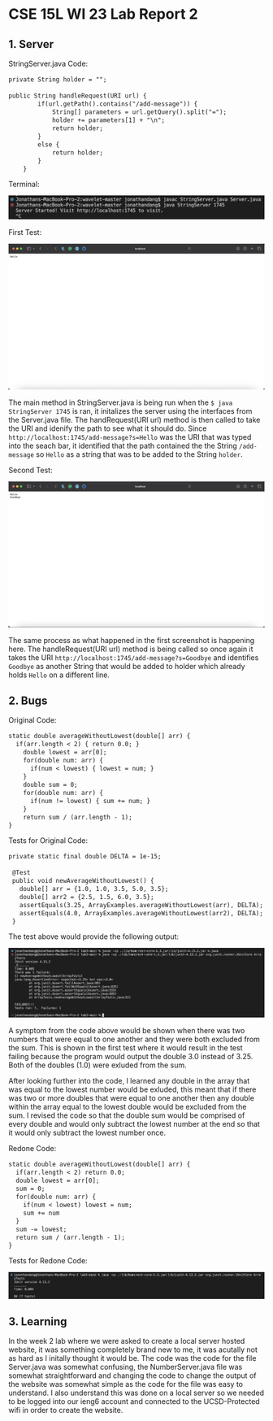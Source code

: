 # CSE 15L WI 23 Lab Report 2

## 1. Server
StringServer.java Code:

```
private String holder = "";

public String handleRequest(URI url) {
        if(url.getPath().contains("/add-message")) {
            String[] parameters = url.getQuery().split("=");
            holder += parameters[1] + "\n";
            return holder;
        }
        else {
            return holder;
        }
    }
 ```
Terminal:

![Image](lab3Server.png)

First Test:

![Image](lab3Hello.png)

The main method in StringServer.java is being run when the `$ java StringServer 1745` is ran, it initalizes the server using the interfaces from the Server.java file. The handRequest(URI url) method is then called to take the URI and idenify the path to see what it should do. Since `http://localhost:1745/add-message?s=Hello` was the URI that was typed into the seach bar, it identified that the path contained the the String `/add-message` so `Hello` as a string that was to be added to the String `holder`.

Second Test:

![Image](lab3Goodbye.png)

The same process as what happened in the first screenshot is happening here. The handleRequest(URI url) method is being called so once again it takes the URI `http://localhost:1745/add-message?s=Goodbye` and identifies `Goodbye` as another String that would be added to holder which already holds `Hello` on a different line.

## 2. Bugs
Original Code:
```
static double averageWithoutLowest(double[] arr) {
  if(arr.length < 2) { return 0.0; }
    double lowest = arr[0];
    for(double num: arr) {
      if(num < lowest) { lowest = num; }
    }
    double sum = 0;
    for(double num: arr) {
      if(num != lowest) { sum += num; }
    }
    return sum / (arr.length - 1);
}
```
Tests for Original Code:
```
private static final double DELTA = 1e-15;

 @Test
 public void newAverageWithoutLowest() {
   double[] arr = {1.0, 1.0, 3.5, 5.0, 3.5};
   double[] arr2 = {2.5, 1.5, 6.0, 3.5};
   assertEquals(3.25, ArrayExamples.averageWithoutLowest(arr), DELTA);
   assertEquals(4.0, ArrayExamples.averageWithoutLowest(arr2), DELTA);
 }
```
The test above would provide the following output:

![Image](lab3Failure.png)

A symptom from the code above would be shown when there was two numbers that were equal to one another and they were both excluded from the sum. This is shown in the first test where it would result in the test failing because the program would output the double 3.0 instead of 3.25. Both of the doubles (1.0) were exluded from the sum.

After looking further into the code, I learned any double in the array that was equal to the lowest number would be exluded, this meant that if there was two or more doubles that were equal to one another then any double within the array equal to the lowest double would be excluded from the sum. I revised the code so that the double sum would be comprised of every double and would only subtract the lowest number at the end so that it would only subtract the lowest number once.

Redone Code:

```
static double averageWithoutLowest(double[] arr) {
  if(arr.length < 2) return 0.0;
  double lowest = arr[0];
  sum = 0;
  for(double num: arr) {
    if(num < lowest) lowest = num;
    sum += num
  }
  sum -= lowest;
  return sum / (arr.length - 1);
}
```

Tests for Redone Code:

![Image](lab3Pass.png)

## 3. Learning

In the week 2 lab where we were asked to create a local server hosted website, it was something completely brand new to me, it was acutally not as hard as I initally thought it would be. The code was the code for the file Server.java was somewhat confusing, the NumberServer.java file was somewhat straightforward and changing the code to change the output of the website was somewhat simple as the code for the file was easy to understand. I also understand this was done on a local server so we needed to be logged into our ieng6 account and connected to the UCSD-Protected wifi in order to create the website.


